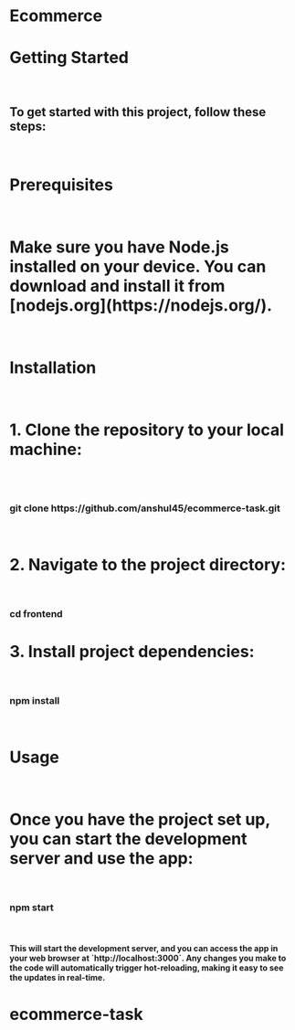 <h1>Ecommerce</h1>

<h1>Getting Started</h1>
<br/>
<h2>To get started with this project, follow these steps:</h2>
<br/>
<h1> Prerequisites </h1>
<br/>
<h1>Make sure you have Node.js installed on your device. You can download and install it from [nodejs.org](https://nodejs.org/).</h1>
<br/>
<h1>Installation</h1>
<br/>
<h1>1. Clone the repository to your local machine:</h1>
<br/>
<br/>
   <h3>git clone https://github.com/anshul45/ecommerce-task.git</h3>

<br/>
<h1>2. Navigate to the project directory:</h1>
<br/>
 
<h3> cd frontend
</h3>  

<h1>3. Install project dependencies:</h1>
<br>

 <h3>  npm install </h3>
<br/>

<h1>Usage</h1>
<br/>
<h1>Once you have the project set up, you can start the development server and use the app:</h1>
<br/>

<h3>npm start</h3>
<br/>

<h4>This will start the development server, and you can access the app in your web browser at `http://localhost:3000`. Any changes you make to the code will automatically trigger hot-reloading, making it easy to see the updates in real-time.</h4>
<h1>  e c o m m e r c e - t a s k </h1>
 <br/>
<br/> 
